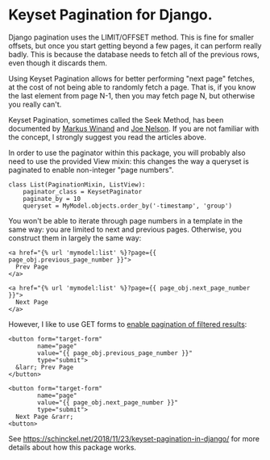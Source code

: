 # Keyset Pagination for Django.

Django pagination uses the LIMIT/OFFSET method. This is fine for smaller offsets, but once you start getting beyond a few pages, it can perform really badly. This is because the database needs to fetch all of the previous rows, even though it discards them.

Using Keyset Pagination allows for better performing "next page" fetches, at the cost of not being able to randomly fetch a page. That is, if you know the last element from page N-1, then you may fetch page N, but otherwise you really can't.

Keyset Pagination, sometimes called the Seek Method, has been documented by [Markus Winand](https://use-the-index-luke.com/sql/partial-results/fetch-next-page) and [Joe Nelson](https://www.citusdata.com/blog/2016/03/30/five-ways-to-paginate/). If you are not familiar with the concept, I strongly suggest you read the articles above.

In order to use the paginator within this package, you will probably also need to use the provided View mixin: this changes the way a queryset is paginated to enable non-integer "page numbers".

    class List(PaginationMixin, ListView):
        paginator_class = KeysetPaginator
        paginate_by = 10
        queryset = MyModel.objects.order_by('-timestamp', 'group')

You won't be able to iterate through page numbers in a template in the same way: you are limited to next and previous pages. Otherwise, you construct them in largely the same way:

    <a href="{% url 'mymodel:list' %}?page={{ page_obj.previous_page_number }}">
      Prev Page
    </a>

    <a href="{% url 'mymodel:list' %}?page={{ page_obj.next_page_number }}">
      Next Page
    </a>

However, I like to use GET forms to [enable pagination of filtered results](https://schinckel.net/2014/08/17/leveraging-html-and-django-forms%3A-pagination-of-filtered-results/):

    <button form="target-form"
            name="page"
            value="{{ page_obj.previous_page_number }}"
            type="submit">
      &larr; Prev Page
    </button>

    <button form="target-form"
            name="page"
            value="{{ page_obj.next_page_number }}"
            type="submit">
      Next Page &rarr;
    <button>


See https://schinckel.net/2018/11/23/keyset-pagination-in-django/ for more details about how this package works.
